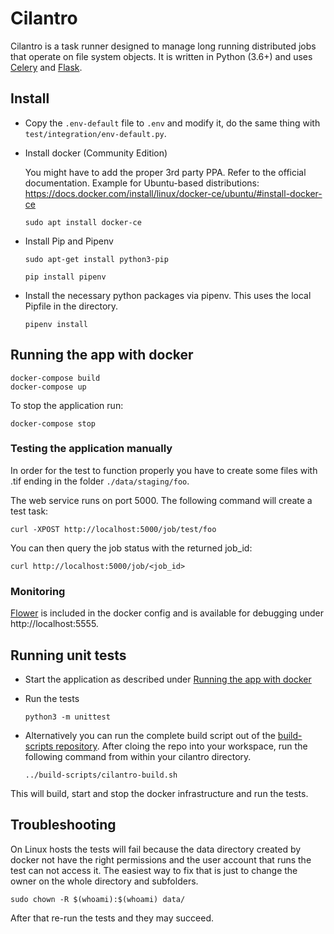 # Cilantro

Cilantro is a task runner designed to manage long running distributed jobs that
operate on file system objects. It is written in Python (3.6+) and uses
[Celery](http://docs.celeryproject.org/) and [Flask](http://flask.pocoo.org/).

## Install
* Copy the `.env-default` file to `.env` and modify it, do the same thing with `test/integration/env-default.py`.

* Install docker (Community Edition)

    You might have to add the proper 3rd party PPA. Refer to the official documentation. Example for Ubuntu-based distributions: https://docs.docker.com/install/linux/docker-ce/ubuntu/#install-docker-ce

    `sudo apt install docker-ce`

* Install Pip and Pipenv

    `sudo apt-get install python3-pip`

    `pip install pipenv`

* Install the necessary python packages via pipenv. This uses the local Pipfile in the directory.

    `pipenv install`

## Running the app with docker

    docker-compose build
    docker-compose up

To stop the application run:

    docker-compose stop

### Testing the application manually

In order for the test to function properly you have to create some files with
.tif ending in the folder `./data/staging/foo`.

The web service runs on port 5000. The following command will create a test task:

    curl -XPOST http://localhost:5000/job/test/foo

You can then query the job status with the returned job_id:

    curl http://localhost:5000/job/<job_id>

### Monitoring

[Flower](https://flower.readthedocs.io/) is included in the docker config and
is available for debugging under http://localhost:5555.

## Running unit tests

* Start the application as described under [Running the app with docker
](https://github.com/dainst/cilantro#running-the-app-with-docker)

* Run the tests

    `python3 -m unittest`

* Alternatively you can run the complete build script out of the [build-scripts repository](https://github.com/dainst/build-scripts/).
After cloing the repo into your workspace, run the following command from within your cilantro directory.

    `../build-scripts/cilantro-build.sh`

This will build, start and stop the docker infrastructure and run the tests.

## Troubleshooting

On Linux hosts the tests will fail because the data directory created by
docker not have the right permissions and the user account that runs the test can not access it. The easiest way to fix that is just to change the owner on the whole directory and subfolders.

    sudo chown -R $(whoami):$(whoami) data/

After that re-run the tests and they may succeed.
